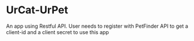 # UrCat-UrPet
An app using Restful API. User needs to register with PetFinder API to get a client-id and a client secret to use this app
